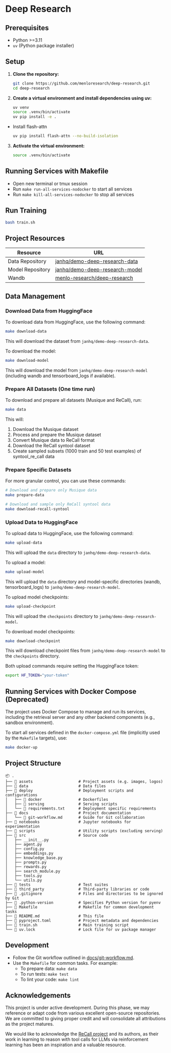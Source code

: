 # Deep Research

## Prerequisites

- Python >=3.11
- `uv` (Python package installer)

## Setup

1. **Clone the repository:**

    ```bash
    git clone https://github.com/menloresearch/deep-research.git
    cd deep-research
    ```

2. **Create a virtual environment and install dependencies using uv:**

    ```bash
    uv venv
    source .venv/bin/activate
    uv pip install -e .
    ```

- Install flash-attn

    ```bash
    uv pip install flash-attn --no-build-isolation
    ```

3. **Activate the virtual environment:**

    ```bash
    source .venv/bin/activate
    ```

## Running Services with Makefile

- Open new terminal or tmux session
- Run `make run-all-services-nodocker` to start all services
- Run `make kill-all-services-nodocker` to stop all services

## Run Training

```bash
bash train.sh
```

## Project Resources

| Resource | URL |
|----------|-----|
| Data Repository | [janhq/demo-deep-research-data](https://huggingface.co/datasets/janhq/demo-deep-research-data) |
| Model Repository | [janhq/demo-deep-research-model](https://huggingface.co/janhq/demo-deep-research-model) |
| Wandb | [menlo-research/deep-research](https://wandb.ai/menlo-research/deep-research) |

## Data Management

### Download Data from HuggingFace

To download data from HuggingFace, use the following command:

```bash
make download-data
```

This will download the dataset from `janhq/demo-deep-research-data`.

To download the model:

```bash
make download-model
```

This will download the model from `janhq/demo-deep-research-model` (including wandb and tensorboard_logs if available).

### Prepare All Datasets (One time run)

To download and prepare all datasets (Musique and ReCall), run:

```bash
make data
```

This will:

1. Download the Musique dataset
2. Process and prepare the Musique dataset
3. Convert Musique data to ReCall format
4. Download the ReCall syntool dataset
5. Create sampled subsets (1000 train and 50 test examples) of syntool_re_call data

### Prepare Specific Datasets

For more granular control, you can use these commands:

```bash
# Download and prepare only Musique data
make prepare-data

# Download and sample only ReCall syntool data
make download-recall-syntool
```

### Upload Data to HuggingFace

To upload data to HuggingFace, use the following command:

```bash
make upload-data
```

This will upload the `data` directory to `janhq/demo-deep-research-data`.

To upload a model:

```bash
make upload-model
```

This will upload the `data` directory and model-specific directories (wandb, tensorboard_logs) to `janhq/demo-deep-research-model`.

To upload model checkpoints:

```bash
make upload-checkpoint
```

This will upload the `checkpoints` directory to `janhq/demo-deep-research-model`.

To download model checkpoints:

```bash
make download-checkpoint
```

This will download checkpoint files from `janhq/demo-deep-research-model` to the `checkpoints` directory.

Both upload commands require setting the HuggingFace token:

```bash
export HF_TOKEN="your-token"
```

## Running Services with Docker Compose (Deprecated)

The project uses Docker Compose to manage and run its services, including the retrieval server and any other backend components (e.g., sandbox environment).

To start all services defined in the `docker-compose.yml` file (implicitly used by the `Makefile` targets), use:

```bash
make docker-up
```

## Project Structure

```
📦 .
├── 📂 assets                    # Project assets (e.g. images, logos)
├── 📂 data                      # Data files
├── 📂 deploy                    # Deployment scripts and configurations
│   ├── 📂 docker                # Dockerfiles
│   ├── 📂 serving               # Serving scripts
│   └── 📜 requirements.txt      # Deployment specific requirements
├── 📂 docs                      # Project documentation
│   └── 📜 git-workflow.md       # Guide for Git collaboration
├── 📂 notebooks                 # Jupyter notebooks for experimentation
├── 📂 scripts                   # Utility scripts (excluding serving)
├── 📂 src                       # Source code
│   ├── __init__.py
│   ├── agent.py
│   ├── config.py
│   ├── embeddings.py
│   ├── knowledge_base.py
│   ├── prompts.py
│   ├── rewards.py
│   ├── search_module.py
│   ├── tools.py
│   └── utils.py
├── 📂 tests                     # Test suites
├── 📂 third_party               # Third-party libraries or code
├── 📜 .gitignore                # Files and directories to be ignored by Git
├── 📜 .python-version           # Specifies Python version for pyenv
├── 📜 Makefile                  # Makefile for common development tasks
├── 📜 README.md                 # This file
├── 📜 pyproject.toml            # Project metadata and dependencies
├── 📜 train.sh                  # Main training script 
└── 📜 uv.lock                   # Lock file for uv package manager
```

## Development

- Follow the Git workflow outlined in [docs/git-workflow.md](docs/git-workflow.md).
- Use the `Makefile` for common tasks. For example:
    - To prepare data: `make data`
    - To run tests: `make test`
    - To lint your code: `make lint`

## Acknowledgements

This project is under active development. During this phase, we may reference or adapt code from various excellent open-source repositories. We are committed to giving proper credit and will consolidate all attributions as the project matures.

We would like to acknowledge the [ReCall project](https://github.com/Agent-RL/ReCall) and its authors, as their work in learning to reason with tool calls for LLMs via reinforcement learning has been an inspiration and a valuable resource.
